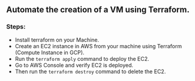 ## Automate the creation of a VM using Terraform.

### Steps:

- Install terraform on your Machine.
- Create an EC2 instance in AWS from your machine using Terraform (Compute Instance in GCP).
- Run the ```terraform apply``` command to deploy the EC2.
- Go to AWS Console and verify EC2 is deployed.
- Then run the ```terraform destroy``` command to delete the EC2.
